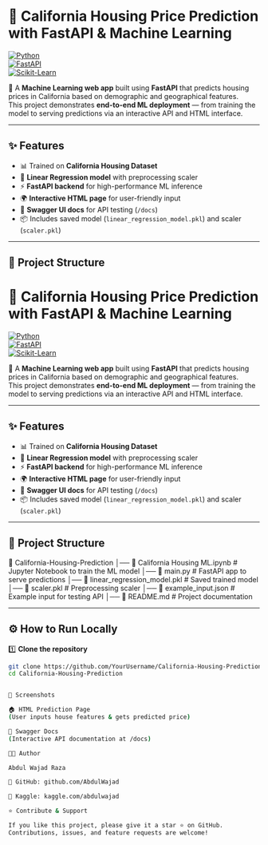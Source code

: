 # 🏡 California Housing Price Prediction with FastAPI & Machine Learning  

[![Python](https://img.shields.io/badge/Python-3.9%2B-blue.svg)](https://www.python.org/)  
[![FastAPI](https://img.shields.io/badge/FastAPI-Framework-green)](https://fastapi.tiangolo.com/)  
[![Scikit-Learn](https://img.shields.io/badge/ML-ScikitLearn-orange)](https://scikit-learn.org/)  

🚀 A **Machine Learning web app** built using **FastAPI** that predicts housing prices in California based on demographic and geographical features.  
This project demonstrates **end-to-end ML deployment** — from training the model to serving predictions via an interactive API and HTML interface.  

---

## ✨ Features
- 📊 Trained on **California Housing Dataset**  
- 🤖 **Linear Regression model** with preprocessing scaler  
- ⚡ **FastAPI backend** for high-performance ML inference  
- 🌍 **Interactive HTML page** for user-friendly input  
- 📜 **Swagger UI docs** for API testing (`/docs`)  
- 📦 Includes saved model (`linear_regression_model.pkl`) and scaler (`scaler.pkl`)  

---

## 📂 Project Structure  

# 🏡 California Housing Price Prediction with FastAPI & Machine Learning  

[![Python](https://img.shields.io/badge/Python-3.9%2B-blue.svg)](https://www.python.org/)  
[![FastAPI](https://img.shields.io/badge/FastAPI-Framework-green)](https://fastapi.tiangolo.com/)  
[![Scikit-Learn](https://img.shields.io/badge/ML-ScikitLearn-orange)](https://scikit-learn.org/)  

🚀 A **Machine Learning web app** built using **FastAPI** that predicts housing prices in California based on demographic and geographical features.  
This project demonstrates **end-to-end ML deployment** — from training the model to serving predictions via an interactive API and HTML interface.  

---

## ✨ Features
- 📊 Trained on **California Housing Dataset**  
- 🤖 **Linear Regression model** with preprocessing scaler  
- ⚡ **FastAPI backend** for high-performance ML inference  
- 🌍 **Interactive HTML page** for user-friendly input  
- 📜 **Swagger UI docs** for API testing (`/docs`)  
- 📦 Includes saved model (`linear_regression_model.pkl`) and scaler (`scaler.pkl`)  

---

## 📂 Project Structure  

📁 California-Housing-Prediction
│── 📓 California Housing ML.ipynb # Jupyter Notebook to train the ML model
│── 📄 main.py # FastAPI app to serve predictions
│── 📄 linear_regression_model.pkl # Saved trained model
│── 📄 scaler.pkl # Preprocessing scaler
│── 📄 example_input.json # Example input for testing API
│── 📄 README.md # Project documentation



---

## ⚙️ How to Run Locally  

1️⃣ **Clone the repository**  
```bash
git clone https://github.com/YourUsername/California-Housing-Prediction.git
cd California-Housing-Prediction


📸 Screenshots

🏠 HTML Prediction Page
(User inputs house features & gets predicted price)

📜 Swagger Docs
(Interactive API documentation at /docs)

👨‍💻 Author

Abdul Wajad Raza

🔗 GitHub: github.com/AbdulWajad

🔗 Kaggle: kaggle.com/abdulwajad

⭐ Contribute & Support

If you like this project, please give it a star ⭐ on GitHub.
Contributions, issues, and feature requests are welcome!
